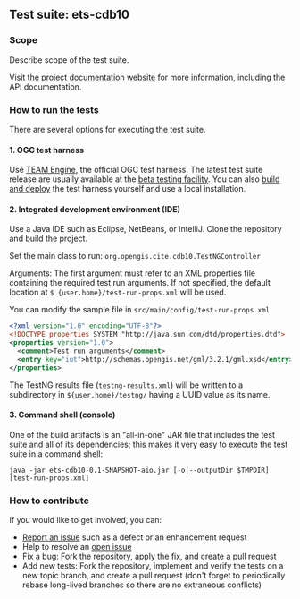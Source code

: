 ## Test suite: ets-cdb10

### Scope

Describe scope of the test suite.

Visit the [project documentation website](http://opengeospatial.github.io/ets-cdb10/) 
for more information, including the API documentation.

### How to run the tests
There are several options for executing the test suite.

#### 1. OGC test harness

Use [TEAM Engine](https://github.com/opengeospatial/teamengine), the official OGC test harness.
The latest test suite release are usually available at the [beta testing facility](http://cite.opengeospatial.org/te2/). 
You can also [build and deploy](https://github.com/opengeospatial/teamengine) the test 
harness yourself and use a local installation.

#### 2. Integrated development environment (IDE)

Use a Java IDE such as Eclipse, NetBeans, or IntelliJ. Clone the repository and build the project.

Set the main class to run: `org.opengis.cite.cdb10.TestNGController`

Arguments: The first argument must refer to an XML properties file containing the 
required test run arguments. If not specified, the default location at `$
{user.home}/test-run-props.xml` will be used.
   
You can modify the sample file in `src/main/config/test-run-props.xml`

```xml
<?xml version="1.0" encoding="UTF-8"?>
<!DOCTYPE properties SYSTEM "http://java.sun.com/dtd/properties.dtd">
<properties version="1.0">
  <comment>Test run arguments</comment>
  <entry key="iut">http://schemas.opengis.net/gml/3.2.1/gml.xsd</entry>
</properties>
```

The TestNG results file (`testng-results.xml`) will be written to a subdirectory
in `${user.home}/testng/` having a UUID value as its name.

#### 3. Command shell (console)

One of the build artifacts is an "all-in-one" JAR file that includes the test 
suite and all of its dependencies; this makes it very easy to execute the test 
suite in a command shell:

`java -jar ets-cdb10-0.1-SNAPSHOT-aio.jar [-o|--outputDir $TMPDIR] [test-run-props.xml]`


### How to contribute

If you would like to get involved, you can:

* [Report an issue](https://github.com/opengeospatial/ets-cat30/issues) such as a defect or 
an enhancement request
* Help to resolve an [open issue](https://github.com/opengeospatial/ets-cat30/issues?q=is%3Aopen)
* Fix a bug: Fork the repository, apply the fix, and create a pull request
* Add new tests: Fork the repository, implement and verify the tests on a new topic branch, 
and create a pull request (don't forget to periodically rebase long-lived branches so 
there are no extraneous conflicts)
